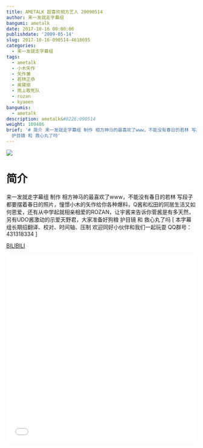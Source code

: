 ```yaml
---
title: AMETALK 超喜欢相方艺人 20090514
author: 来一发就走字幕组
bangumi: ametalk
date: 2017-10-16 00:00:00
publishdate: '2009-05-14'
slug: 2017-10-16-090514-4618695
categories:
  - 来一发就走字幕组
tags:
  - ametalk
  - 小木矢作
  - 矢作兼
  - 若林正恭
  - 奥黛丽
  - 雨上敢死队
  - rozan
  - kyaeen
bangumis:
  - ametalk
description: ametalk&#8226;090514
weight: 109486
brief: '# 简介 来一发就走字幕组 制作 相方神马的最喜欢了www，不能没有春日的若林 写段子都要摆着春日的照片，憧憬小木的矢作给你各种爆料，Q酱和松田的同居生活又如何恩爱，还有从中学起就相亲相爱的ROZAN，让宇酱来告诉你菅酱是有多天然，另有UDO酱激动的示爱天野君，大家准备好狗粮
  护目镜 和 救心丸了吗'
---
```


![](https://i.imgur.com/QXpTE5J.jpg)

# 简介  
来一发就走字幕组 制作 相方神马的最喜欢了www，不能没有春日的若林 写段子都要摆着春日的照片，憧憬小木的矢作给你各种爆料，Q酱和松田的同居生活又如何恩爱，还有从中学起就相亲相爱的ROZAN，让宇酱来告诉你菅酱是有多天然，另有UDO酱激动的示爱天野君，大家准备好狗粮 护目镜 和 救心丸了吗 [ 本字幕组长期招翻译、校对、时间轴、压制 欢迎同好小伙伴和我们一起玩耍 QQ群号：431318334 ]

  [BILIBILI](https://www.bilibili.com/video/av4618695/)


<div class="vcontainer">  <iframe class='video' src="//www.bilibili.com/blackboard/player.html?aid=4618695" width="100%" height="500" frameborder="0" allowfullscreen="allowfullscreen"></iframe></div>
